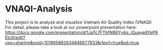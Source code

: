 # VNAQI-Analysis
This project is to analyze and visualize Vietnam Air Quality Index (VNAQI) \
For detail, please take a look at our powerpoint presentation here: \
https://docs.google.com/presentation/d/1JaTc7FThfN88Yy4q_jQuayaAYqP8Etc6/edit?usp=sharing&ouid=101885882634846877833&rtpof=true&sd=true
